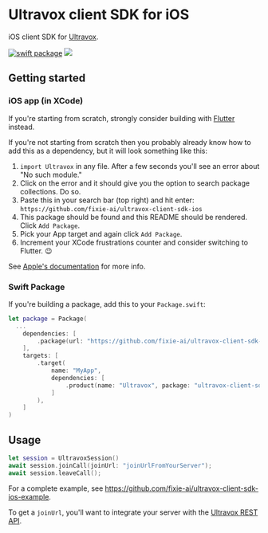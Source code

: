 # Ultravox client SDK for iOS
iOS client SDK for [Ultravox](https://ultravox.ai).

[![swift package](https://img.shields.io/endpoint?url=https%3A%2F%2Fswiftpackageindex.com%2Fapi%2Fpackages%2Ffixie-ai%2Fultravox-client-sdk-ios%2Fbadge%3Ftype%3Dswift-versions&color=orange)](https://swiftpackageindex.com/fixie-ai/ultravox-client-sdk-ios)
[![](https://img.shields.io/endpoint?url=https%3A%2F%2Fswiftpackageindex.com%2Fapi%2Fpackages%2Ffixie-ai%2Fultravox-client-sdk-ios%2Fbadge%3Ftype%3Dplatforms&color=orange)](https://swiftpackageindex.com/fixie-ai/ultravox-client-sdk-ios)

## Getting started

### iOS app (in XCode)

If you're starting from scratch, strongly consider building with [Flutter](https://flutter.dev/) instead.

If you're not starting from scratch then you probably already know how to add this as a dependency, but it will look something like this:

1. `import Ultravox` in any file. After a few seconds you'll see an error about "No such module."
1. Click on the error and it should give you the option to search package collections. Do so.
1. Paste this in your search bar (top right) and hit enter: `https://github.com/fixie-ai/ultravox-client-sdk-ios`
1. This package should be found and this README should be rendered.  Click `Add Package`.
1. Pick your App target and again click `Add Package`.
1. Increment your XCode frustrations counter and consider switching to Flutter. 😉

See [Apple's documentation](https://developer.apple.com/documentation/xcode/adding-package-dependencies-to-your-app#Add-a-package-dependency) for more info.

### Swift Package
If you're building a package, add this to your `Package.swift`:

```swift
let package = Package(
  ...
    dependencies: [
        .package(url: "https://github.com/fixie-ai/ultravox-client-sdk-ios.git", .upToNextMajor("0.0.1")),
    ],
    targets: [
        .target(
            name: "MyApp",
            dependencies: [
                .product(name: "Ultravox", package: "ultravox-client-sdk-ios"),
            ]
        ),
    ]
)
```

## Usage

```swift
let session = UltravoxSession()
await session.joinCall(joinUrl: "joinUrlFromYourServer");
await session.leaveCall();
```

For a complete example, see https://github.com/fixie-ai/ultravox-client-sdk-ios-example.

To get a `joinUrl`, you'll want to integrate your server with the [Ultravox REST API](https://fixie-ai.github.io/ultradox/).
